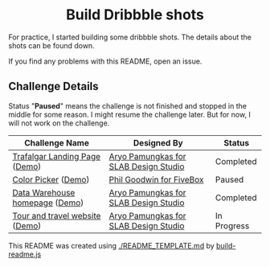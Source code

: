<h1 align="center">Build Dribbble shots</h1>

For practice, I started building some dribbble shots.
The details about the shots can be found down.

If you find any problems with this README, open an issue.

## Challenge Details

Status "**Paused**" means the challenge is not finished and stopped in the middle for some reason. I might resume the challenge later. But for now, I will not work on the challenge.

| Challenge Name | Designed By | Status |
|----------------|-------------|--------|
| [Trafalgar Landing Page](./trafalgar-landing-page/) ([Demo](http://build-dribbble-shots.vercel.app/./trafalgar-landing-page/)) | [Aryo Pamungkas for SLAB Design Studio](https://dribbble.com/shots/12514026--FIGMA-FREEBIE-Landing-page-for-a-healthcare-startup) | Completed |
| [Color Picker](./color-picker/) ([Demo](http://build-dribbble-shots.vercel.app/./color-picker/)) | [Phil Goodwin for FiveBox](https://dribbble.com/shots/11146660-Color-Picker-FREEBIE) | Paused |
| [Data Warehouse homepage](./data-warehouse-homepage/) ([Demo](http://build-dribbble-shots.vercel.app/./data-warehouse-homepage/)) | [Aryo Pamungkas for SLAB Design Studio](https://dribbble.com/shots/10058339-FIGMA-FREEBIES-Data-warehouse-homepage) | Completed |
| [Tour and travel website](./tour-and-travel-website/) ([Demo](http://build-dribbble-shots.vercel.app/./tour-and-travel-website/)) | [Aryo Pamungkas for SLAB Design Studio](https://dribbble.com/shots/13625987-FIGMA-FREEBIE-Tour-and-travel-website) | In Progress |

This README was created using [./README_TEMPLATE.md](./README_TEMPLATE.md) by [build-readme.js](./build-readme.js)
